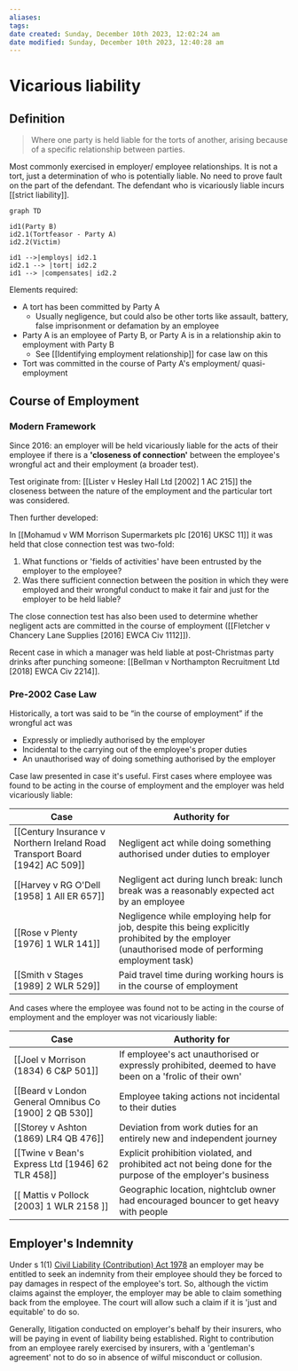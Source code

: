```yaml
---
aliases: 
tags: 
date created: Sunday, December 10th 2023, 12:02:24 am
date modified: Sunday, December 10th 2023, 12:40:28 am
---
```


# Vicarious liability

## Definition

>Where one party is held liable for the torts of another, arising because of a specific relationship between parties.

Most commonly exercised in employer/ employee relationships. It is not a tort, just a determination of who is potentially liable. No need to prove fault on the part of the defendant. The defendant who is vicariously liable incurs [[strict liability]].

```mermaid
graph TD

id1(Party B)
id2.1(Tortfeasor - Party A)
id2.2(Victim)

id1 -->|employs| id2.1
id2.1 --> |tort| id2.2
id1 --> |compensates| id2.2
```

Elements required:

- A tort has been committed by Party A
	- Usually negligence, but could also be other torts like assault, battery, false imprisonment or defamation by an employee
- Party A is an employee of Party B, or Party A is in a relationship akin to employment with Party B
	- See [[Identifying employment relationship]] for case law on this
- Tort was committed in the course of Party A's employment/ quasi-employment

## Course of Employment

### Modern Framework

Since 2016: an employer will be held vicariously liable for the acts of their employee if there is a **'closeness of connection'** between the employee's wrongful act and their employment (a broader test).

Test originate from: [[Lister v Hesley Hall Ltd [2002] 1 AC 215]] the closeness between the nature of the employment and the particular tort was considered.

Then further developed:

In [[Mohamud v WM Morrison Supermarkets plc [2016] UKSC 11]] it was held that close connection test was two-fold:

1. What functions or 'fields of activities' have been entrusted by the employer to the employee?
2. Was there sufficient connection between the position in which they were employed and their wrongful conduct to make it fair and just for the employer to be held liable?

The close connection test has also been used to determine whether negligent acts are committed in the course of employment ([[Fletcher v Chancery Lane Supplies [2016] EWCA Civ 1112]]).

Recent case in which a manager was held liable at post-Christmas party drinks after punching someone: [[Bellman v Northampton Recruitment Ltd [2018] EWCA Civ 2214]].

### Pre-2002 Case Law

Historically, a tort was said to be “in the course of employment” if the wrongful act was

- Expressly or impliedly authorised by the employer
- Incidental to the carrying out of the employee's proper duties
- An unauthorised way of doing something authorised by the employer

Case law presented in case it's useful. First cases where employee was found to be acting in the course of employment and the employer was held vicariously liable:

Case | Authority for
---|---
[[Century Insurance v Northern Ireland Road Transport Board [1942] AC 509]] | Negligent act while doing something authorised under duties to employer
[[Harvey v RG O'Dell [1958] 1 All ER 657]] | Negligent act during lunch break: lunch break was a reasonably expected act by an employee
[[Rose v Plenty [1976] 1 WLR 141]] | Negligence while employing help for job, despite this being explicitly prohibited by the employer (unauthorised mode of performing employment task)
[[Smith v Stages [1989] 2 WLR 529]] | Paid travel time during working hours is in the course of employment

And cases where the employee was found not to be acting in the course of employment and the employer was not vicariously liable:

Case | Authority for
---|---
[[Joel v Morrison (1834) 6 C&P 501]] | If employee's act unauthorised or expressly prohibited, deemed to have been on a 'frolic of their own'
[[Beard v London General Omnibus Co [1900] 2 QB 530]] | Employee taking actions not incidental to their duties
[[Storey v Ashton (1869) LR4 QB 476]] | Deviation from work duties for an entirely new and independent journey
[[Twine v Bean's Express Ltd [1946] 62 TLR 458]] | Explicit prohibition violated, and prohibited act not being done for the purpose of the employer's business
[[ Mattis v Pollock [2003] 1 WLR 2158 ]] | Geographic location, nightclub owner had encouraged bouncer to get heavy with people

## Employer's Indemnity

Under s 1(1) [Civil Liability (Contribution) Act 1978](https://www.legislation.gov.uk/ukpga/1978/47/contents) an employer may be entitled to seek an indemnity from their employee should they be forced to pay damages in respect of the employee's tort. So, although the victim claims against the employer, the employer may be able to claim something back from the employee. The court will allow such a claim if it is 'just and equitable' to do so.

Generally, litigation conducted on employer's behalf by their insurers, who will be paying in event of liability being established. Right to contribution from an employee rarely exercised by insurers, with a 'gentleman's agreement' not to do so in absence of wilful misconduct or collusion.
